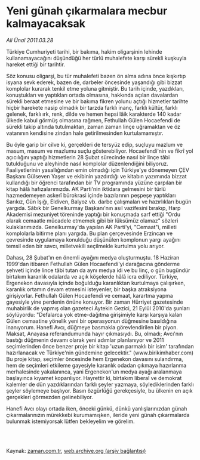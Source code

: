 # Yeni günah çıkarmalara  mecbur kalmayacaksak

*Ali Ünal 2011.03.28*

<td class="columnist-detail">
<p>Türkiye Cumhuriyeti tarihi, bir bakıma, hakim oligarşinin lehinde kullanamayacağını düşündüğü her türlü muhalefete karşı sürekli kuşkuyla hareket ettiği bir tarihtir.</p>
<p>
<div id="haberMetinDiv">
<p>Söz konusu oligarşi, bu tür muhalefeti bazen ön alma adına önce kışkırtıp isyana sevk ederek, bazen de, darbeler öncesinde yaşandığı gibi bizzat komplolar kurarak tenkil etme yoluna gitmiştir. Bu tarih içinde, yazdıkları, konuştukları ve yaptıkları ortada olmasına, hakkında açılan davalardan sürekli beraat etmesine ve bir bakıma fikren yolunu açtığı hizmetler tarihte hiçbir harekete nasip olmadık bir tarzda farklı inanç, farklı kültür, farklı gelenek, farklı ırk, renk, dilde ve hemen hepsi lâik karakterde 140 kadar ülkede kabul görmüş olmasına rağmen, Fethullah Gülen Hocaefendi de sürekli takip altında tutulmaktan, zaman zaman linçe uğramaktan ve öz vatanının kendisine zindan hale getirilmesinden kurtulamamıştır.
<p>Bu öyle garip bir cilve ki, gerçekleri de tersyüz edip, suçluyu mazlum ve masum, masum ve mazlumu suçlu gösterebiliyor. Hocaefendi'nin ve fikrî yol açıcılığını yaptığı hizmetlerin 28 Şubat sürecinde nasıl bir linçe tâbi tutulduğunu ve aleyhinde nasıl komplolar düzenlendiğini biliyoruz. Faaliyetlerinin yasallığından emin olmadığı için Türkiye'ye dönemeyen ÇEV Başkanı Gülseven Yaşer ve ekibinin yazdırdığı ve kitabın yazımında bizzat kullandığı bir öğrenci tarafından bir TV programında yüzüne çarpılan bir kitap hâlâ hafızalarımızda. AK Parti'nin iktidara gelmesini bir türlü hazmedemeyen askerî bürokrasi içinde bazılarının peşpeşe yaptıkları Sarıkız, Gün Işığı, Eldiven, Balyoz vb. darbe çalışmaları ve hazırlıkları bugün yargıda. Sâbık bir Genelkurmay Başkanı'nın asıl vazifesini bırakıp, Harp Akademisi mezuniyet töreninde yaptığı bir konuşmada sarf ettiği "Ordu olarak cemaatle mücadele etmemek gibi bir lüksümüz olamaz" sözleri kulaklarımızda. Genelkurmay'da yapılan AK Parti'yi, "Cemaat"i, milleti komplolarla bitirme planı yargıda. Bu plan çerçevesinde Erzincan ve çevresinde uygulamaya konulduğu düşünülen komplonun yargı ayağını temsil eden bir savcı, milletvekili seçilmekle kurtulma yolu arıyor.
<p>Dahası, 28 Şubat'ın en önemli ayağını medya oluşturmuştu. 18 Haziran 1999'dan itibaren Fethullah Gülen Hocaefendi'yi darağacına gönderme şehveti içinde lince tâbi tutan da aynı medya idi ve bu linç, o gün bugündür birtakım karanlık odalarda ve açık köşelerde hâlâ icra ediliyor. Türkiye, Ergenekon davasıyla içinde boğulduğu karanlıktan kurtulmaya çalışırken, karanlık ortamın devam etmesini isteyenler, bir başka atraksiyona girişiyorlar. Fethullah Gülen Hocaefendi ve cemaat, karartma yapma gayesiyle yine perdenin önüne konuyor. Bir zaman Hürriyet gazetesinde muhabirlik de yapmış olan gazeteci Aytekin Gezici, 21 Eylül 2010'da şunları söylüyordu: "Defalarca yok etme-dağıtma girişimiyle karşı karşıya kalan Gülen cemaatine yönelik yeni bir operasyonun düğmesine basıldığına inanıyorum. Hanefi Avcı, düğmeye basmakla görevlendirilen bir piyon. Maksat, Anayasa referandumunda hayır çıkmasıydı. Bu, olmadı; Avcı'nın bastığı düğmenin devamı olarak yeni adımlar planlanıyor ve 2011 seçimlerinden önce benzer proje bir kitap 'uzun parmaklı bir isim' tarafından hazırlanacak ve Türkiye'nin gündemine gelecektir." (www.birikimhaber.com) Bu proje kitap, seçimler öncesinde hem Ergenekon davasını sulandırma, hem de seçimleri etkileme gayesiyle karanlık odadan çıkmaya hazırlanma merhalesinde yakalanınca, yani Ergenekon'un medya ayağı aralanmaya başlayınca kıyamet koparılıyor. Hayrettir ki, birtakım liberal ve demokrat kalemler de dün yazdıklarından farklı şeyler yazmaya, söylediklerinden farklı şeyler söylemeye başlıyor. Basın özgürlüğü gerekçesiyle, bu ülkenin en açık gerçekleri görmezden gelinebiliyor.
<p>Hanefi Avcı olayı ortada iken, önceki günkü, dünkü yanlışlarınızdan günah çıkarmalarınızın mürekkebi kurumamışken, ileride yeni günah çıkarmalarda bulunmak istemiyorsak lütfen bekleyelim ve görelim. </p></p></p></p></div>
</p>


<p><br>
		 </br></p></td>

Kaynak: [zaman.com.tr](http://zaman.com.tr/yazar.do?yazino=1113927), [web.archive.org (arşiv bağlantısı)](http://web.archive.org/web/20110601234940/http://www.zaman.com.tr:80/yazar.do?yazino=1113927)
